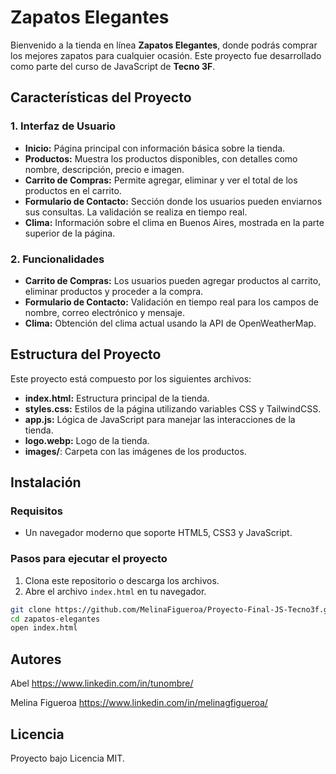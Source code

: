 # Zapatos Elegantes

Bienvenido a la tienda en línea **Zapatos Elegantes**, donde podrás comprar los mejores zapatos para cualquier ocasión. Este proyecto fue desarrollado como parte del curso de JavaScript de **Tecno 3F**.

## Características del Proyecto

### 1. **Interfaz de Usuario**
- **Inicio:** Página principal con información básica sobre la tienda.
- **Productos:** Muestra los productos disponibles, con detalles como nombre, descripción, precio e imagen.
- **Carrito de Compras:** Permite agregar, eliminar y ver el total de los productos en el carrito.
- **Formulario de Contacto:** Sección donde los usuarios pueden enviarnos sus consultas. La validación se realiza en tiempo real.
- **Clima:** Información sobre el clima en Buenos Aires, mostrada en la parte superior de la página.

### 2. **Funcionalidades**
- **Carrito de Compras:** Los usuarios pueden agregar productos al carrito, eliminar productos y proceder a la compra.
- **Formulario de Contacto:** Validación en tiempo real para los campos de nombre, correo electrónico y mensaje.
- **Clima:** Obtención del clima actual usando la API de OpenWeatherMap.

## Estructura del Proyecto

Este proyecto está compuesto por los siguientes archivos:

- **index.html:** Estructura principal de la tienda.
- **styles.css:** Estilos de la página utilizando variables CSS y TailwindCSS.
- **app.js:** Lógica de JavaScript para manejar las interacciones de la tienda.
- **logo.webp:** Logo de la tienda.
- **images/**: Carpeta con las imágenes de los productos.

## Instalación

### Requisitos

- Un navegador moderno que soporte HTML5, CSS3 y JavaScript.

### Pasos para ejecutar el proyecto

1. Clona este repositorio o descarga los archivos.
2. Abre el archivo `index.html` en tu navegador.

```bash
git clone https://github.com/MelinaFigueroa/Proyecto-Final-JS-Tecno3f.git
cd zapatos-elegantes
open index.html
```

## Autores

Abel 
https://www.linkedin.com/in/tunombre/

Melina Figueroa
https://www.linkedin.com/in/melinagfigueroa/


## Licencia

Proyecto bajo Licencia MIT.




